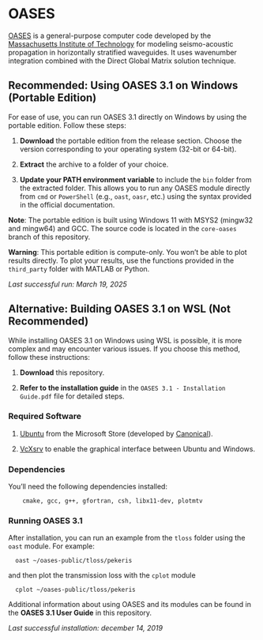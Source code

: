 # OASES

[OASES](https://tlo.mit.edu/technologies/oases-software-modeling-seismo-acoustic-propagation-horizontally-stratified-waveguides) is a general-purpose computer code developed by the [Massachusetts Institute of Technology](http://www.mit.edu/) for modeling seismo-acoustic propagation in horizontally stratified waveguides. It uses wavenumber integration combined with the Direct Global Matrix solution technique.

## Recommended: Using OASES 3.1 on Windows (Portable Edition)

For ease of use, you can run OASES 3.1 directly on Windows by using the portable edition. Follow these steps:

1. **Download** the portable edition from the release section. Choose the version corresponding to your operating system (32-bit or 64-bit).
   
2. **Extract** the archive to a folder of your choice.

3. **Update your PATH environment variable** to include the `bin` folder from the extracted folder. This allows you to run any OASES module directly from `cmd` or `PowerShell` (e.g., `oast`, `oasr`, etc.) using the syntax provided in the official documentation.

**Note**: The portable edition is built using Windows 11 with MSYS2 (mingw32 and mingw64) and GCC. The source code is located in the `core-oases` branch of this repository.

**Warning**: This portable edition is compute-only. You won’t be able to plot results directly. To plot your results, use the functions provided in the `third_party` folder with MATLAB or Python.

_Last successful run: March 19, 2025_

## Alternative: Building OASES 3.1 on WSL (Not Recommended)

While installing OASES 3.1 on Windows using WSL is possible, it is more complex and may encounter various issues. If you choose this method, follow these instructions:

1. **Download** this repository.

2. **Refer to the installation guide** in the `OASES 3.1 - Installation Guide.pdf` file for detailed steps.

### Required Software
1. [Ubuntu](https://www.microsoft.com/en-us/p/ubuntu/9nblggh4msv6?activetab=pivot:overviewtab) from the Microsoft Store (developed by [Canonical](https://canonical.com/)).
   
2. [VcXsrv](https://vcxsrv.com/) to enable the graphical interface between Ubuntu and Windows.

### Dependencies
You’ll need the following dependencies installed:
```
    cmake, gcc, g++, gfortran, csh, libx11-dev, plotmtv
```
### Running OASES 3.1

After installation, you can run an example from the `tloss` folder using the `oast` module. For example:
```
  oast ~/oases-public/tloss/pekeris 
```
and then plot the transmission loss with the ```cplot``` module
```
  cplot ~/oases-public/tloss/pekeris 
```

Additional information about using OASES and its modules can be found in the **OASES 3.1 User Guide** in this repository.

_Last successful installation: december 14, 2019_
